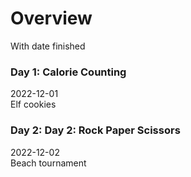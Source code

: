 # Overview
With date finished
### Day 1: Calorie Counting
2022-12-01\
Elf cookies
### Day 2: Day 2: Rock Paper Scissors
2022-12-02\
Beach tournament